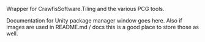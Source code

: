 Wrapper for CrawfisSoftware.Tiling and the various PCG tools.

Documentation for Unity package manager window goes here.
Also if images are used in README.md / docs this is a good place to store those as well.

